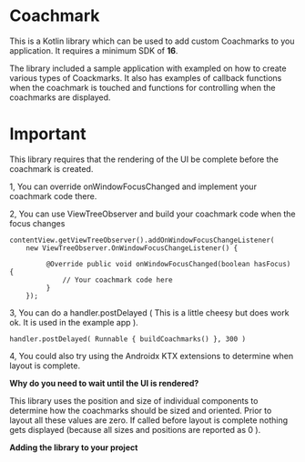 # Coachmark
This is a Kotlin library which can be used to add custom Coachmarks to you application.
It requires a minimum SDK of **16**.

The library included a sample application with exampled on how to create various types
of Coackmarks. It also has examples of callback functions when the coachmark is touched and
functions for controlling when the coachmarks are displayed.

# Important

This library requires that the rendering of the UI be complete before the coachmark is 
created. 

1, You can override onWindowFocusChanged and implement your coachmark code there.

2, You can use ViewTreeObserver and build your coachmark code when the focus changes

    contentView.getViewTreeObserver().addOnWindowFocusChangeListener(
        new ViewTreeObserver.OnWindowFocusChangeListener() {
 
             @Override public void onWindowFocusChanged(boolean hasFocus) {  
                 // Your coachmark code here
             }
        });
            

        
3, You can do a handler.postDelayed  ( This is a little cheesy but does work ok. It is used in the example app ). 

    handler.postDelayed( Runnable { buildCoachmarks() }, 300 )

4, You could also try using the Androidx KTX extensions to determine when layout is complete.


**Why do you need to wait until the UI is rendered?** 

This library uses the position and size of individual components to determine how the coachmarks should be 
sized and oriented. Prior to layout all these values are zero. If called before layout is complete nothing gets
displayed (because all sizes and positions are reported as 0 ).

**Adding the library to your project**




